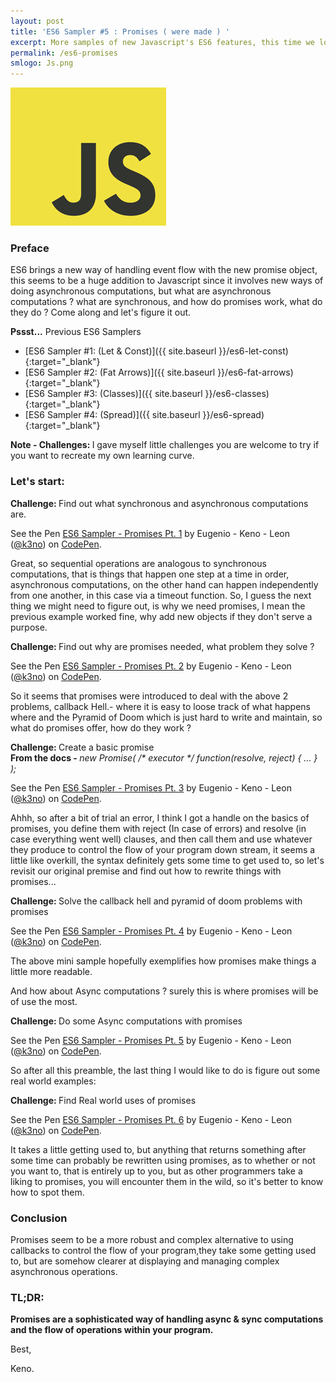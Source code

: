 ```yaml
---
layout: post
title: 'ES6 Sampler #5 : Promises ( were made ) '
excerpt: More samples of new Javascript's ES6 features, this time we look at promises, come along and see how they work.
permalink: /es6-promises
smlogo: Js.png
---
```


<div class="text-center"><img src="assets/images/JSLogo.jpg" alt="JavaScript"></div>

<h3 class="fancy">Preface</h3>

ES6 brings a new way of handling event flow with the new promise object, this seems to be a huge addition to Javascript since it involves new ways of doing asynchronous computations, but what are asynchronous computations ? what are synchronous, and how do promises work, what do they do ? Come along and let's figure it out.



<div class="speechBubble"><b>Pssst...</b> Previous ES6 Samplers
</div>

- [ES6 Sampler #1: (Let & Const)]({{ site.baseurl }}/es6-let-const){:target="_blank"}
- [ES6 Sampler #2: (Fat Arrows)]({{ site.baseurl }}/es6-fat-arrows){:target="_blank"}
- [ES6 Sampler #3: (Classes)]({{ site.baseurl }}/es6-classes){:target="_blank"}
- [ES6 Sampler #4: (Spread)]({{ site.baseurl }}/es6-spread){:target="_blank"}


<div class="challenge"> <b>Note - Challenges: </b> I gave myself little challenges you are welcome to try if you want to recreate my own learning curve.</div>

<h3 class="fancy">Let's start:</h3>

<div class="challenge"> <b>Challenge: </b> Find out what synchronous and asynchronous computations are. </div>

<p data-height="1000" data-theme-id="0" data-slug-hash="JbPLMj" data-default-tab="result" data-user="k3no" data-embed-version="2" data-pen-title="ES6 Sampler - Promises Pt. 1" class="codepen">See the Pen <a href="http://codepen.io/k3no/pen/JbPLMj/">ES6 Sampler - Promises Pt. 1</a> by Eugenio - Keno -  Leon (<a href="http://codepen.io/k3no">@k3no</a>) on <a href="http://codepen.io">CodePen</a>.</p>
<script async src="https://production-assets.codepen.io/assets/embed/ei.js"></script>

Great, so sequential operations are analogous to synchronous computations, that is things that happen one step at a time in order, asynchronous computations, on the other hand can happen independently from one another, in this case via a timeout function. So, I guess the next thing we might need to figure out, is why we need promises, I mean the previous example worked fine, why add new objects if they don't serve a purpose.

<div class="challenge"> <b>Challenge: </b>Find out why are promises needed, what problem they solve ?</div>

<p data-height="1200" data-theme-id="0" data-slug-hash="oYNBzK" data-default-tab="result" data-user="k3no" data-embed-version="2" data-pen-title="ES6 Sampler - Promises Pt. 2" class="codepen">See the Pen <a href="http://codepen.io/k3no/pen/oYNBzK/">ES6 Sampler - Promises Pt. 2</a> by Eugenio - Keno -  Leon (<a href="http://codepen.io/k3no">@k3no</a>) on <a href="http://codepen.io">CodePen</a>.</p>
<script async src="https://production-assets.codepen.io/assets/embed/ei.js"></script>

So it seems that promises were introduced to deal with the above 2 problems, callback Hell.- where it is easy to loose track of what happens where and the Pyramid of Doom which is just hard to write and maintain, so what do promises offer, how do they work ?


<div class="challenge"> <b>Challenge: </b>Create a basic promise</div>

<div class="note"> <b>From the docs - </b>
<i> new Promise( /* executor */ function(resolve, reject) { ... } );</i>
</div>

<p data-height="1300" data-theme-id="0" data-slug-hash="KNKYJO" data-default-tab="result" data-user="k3no" data-embed-version="2" data-pen-title="ES6 Sampler - Promises Pt. 3" class="codepen">See the Pen <a href="http://codepen.io/k3no/pen/KNKYJO/">ES6 Sampler - Promises Pt. 3</a> by Eugenio - Keno -  Leon (<a href="http://codepen.io/k3no">@k3no</a>) on <a href="http://codepen.io">CodePen</a>.</p>
<script async src="https://production-assets.codepen.io/assets/embed/ei.js"></script>

Ahhh, so after a bit of trial an error, I think I got a handle on the basics of promises, you define them with reject (In case of errors) and resolve (in case everything went well) clauses, and then call them and use whatever they produce to control the flow of your program down stream, it seems a little like overkill, the syntax definitely gets some time to get used to, so let's revisit our original premise and find out how to rewrite things with promises...

<div class="challenge"> <b>Challenge: </b> Solve the callback hell and pyramid of doom problems with promises</div>

<p data-height="500" data-theme-id="0" data-slug-hash="VmYxdp" data-default-tab="result" data-user="k3no" data-embed-version="2" data-pen-title="ES6 Sampler - Promises Pt. 4" class="codepen">See the Pen <a href="http://codepen.io/k3no/pen/VmYxdp/">ES6 Sampler - Promises Pt. 4</a> by Eugenio - Keno -  Leon (<a href="http://codepen.io/k3no">@k3no</a>) on <a href="http://codepen.io">CodePen</a>.</p>
<script async src="https://production-assets.codepen.io/assets/embed/ei.js"></script>

The above mini sample hopefully exemplifies how promises make things a little more readable.

And how about Async computations ? surely this is where promises will be of use the most.

<div class="challenge"> <b>Challenge: </b> Do some Async computations with promises</div>

<p data-height="600" data-theme-id="0" data-slug-hash="JbovwR" data-default-tab="result" data-user="k3no" data-embed-version="2" data-pen-title="ES6 Sampler - Promises Pt. 5" class="codepen">See the Pen <a href="http://codepen.io/k3no/pen/JbovwR/">ES6 Sampler - Promises Pt. 5</a> by Eugenio - Keno -  Leon (<a href="http://codepen.io/k3no">@k3no</a>) on <a href="http://codepen.io">CodePen</a>.</p>
<script async src="https://production-assets.codepen.io/assets/embed/ei.js"></script>

So after all this preamble, the last thing I would like to do is figure out some real world examples:

<div class="challenge"> <b>Challenge: </b> Find Real world uses of promises</div>

<p data-height="900" data-theme-id="0" data-slug-hash="yVNMwr" data-default-tab="result" data-user="k3no" data-embed-version="2" data-pen-title="ES6 Sampler - Promises Pt. 6" class="codepen">See the Pen <a href="http://codepen.io/k3no/pen/yVNMwr/">ES6 Sampler - Promises Pt. 6</a> by Eugenio - Keno -  Leon (<a href="http://codepen.io/k3no">@k3no</a>) on <a href="http://codepen.io">CodePen</a>.</p>
<script async src="https://production-assets.codepen.io/assets/embed/ei.js"></script>

It takes a little getting used to, but anything that returns something after some time can probably be rewritten using promises, as to whether or not you want to, that is entirely up to you, but as other programmers take a liking to promises, you will encounter them in the wild, so it's better to know how to spot them.

<h3 class="fancy">Conclusion</h3>

Promises seem to be a more robust and complex alternative to using callbacks to control the flow of your program,they take some getting used to, but are somehow clearer at displaying and managing complex asynchronous operations.


<h3 class="fancy"> TL&#59;DR: </h3>

<b>Promises are a sophisticated way of handling async & sync computations and the flow of operations within your program.</b>

Best,

Keno.
